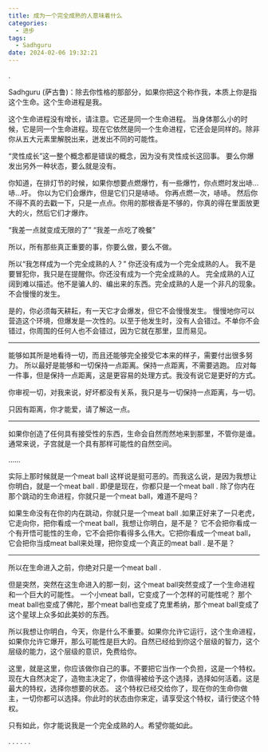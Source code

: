 ```yaml
---
title: 成为一个完全成熟的人意味着什么
categories:
  - 进步
tags:
  - Sadhguru
date: 2024-02-06 19:32:21
---
```

.

Sadhguru (萨古鲁)：除去你性格的那部分，如果你把这个称作我，本质上你是指这个生命。这个生命进程是我。

这个生命进程没有增长，请注意。它还是同一个生命进程。
当身体那么小的时候，它是同一个生命进程。现在它依然是同一个生命进程，它还会是同样的。除非你从五大元素里解脱出来，迸发出不同的可能性。

“灵性成长”这一整个概念都是错误的概念，因为没有灵性成长这回事。
要么你爆发出另外一种状态，要么就是没有。

你知道，在排灯节的时候，如果你想要点燃爆竹，有一些爆竹，你点燃时发出哧…哧…吁。
你以为它们会爆炸，但是它们只是哧哧。
你再点燃一次，哧哧。
然后你不得不真的去戳一下，只是一点点。你用的那根香是不够的，你真的得在里面放更大的火，然后它们才爆炸。

“我差一点就变成无限的了”
“我差一点吃了晚餐”

所以，所有那些真正重要的事，你要么做，要么不做。

所以“我怎样成为一个完全成熟的人？”
你还没有成为一个完全成熟的人。
我不是要冒犯你，我只是在提醒你。你还没有成为一个完全成熟的人。
完全成熟的人辽阔到难以描述。他不是骗人的、编出来的东西。完全成熟的人是一个非凡的现象。不会慢慢的发生。

是的，你必须每天耕耘，有一天它才会爆发，但它不会慢慢发生。
慢慢地你可以营造这个环境，但爆发是一次性的。以至于他发生时，没有人会错过。不单你不会错过，你周围的任何人也不会错过，因为它就在那里，显而易见。

---
能够如其所是地看待一切，而且还能够完全接受它本来的样子，需要付出很多努力。
所以最好是能够和一切保持一点距离。保持一点距离，不需要逃跑。
应对每一件事，但是保持一点距离，这是更容易的处理方式。我没有说它是更好的方式。

你审视一切，对我来说，好坏都没有关系，我只是与一切保持一点距离，与一切。

只因有距离，你才能爱，请了解这一点。

---
如果你创造了任何具有接受性的东西，生命会自然而然地来到那里，不管你是谁。通常来说，子宫就是一个具有那样可能性的自然空间。

……

实际上那时候就是一个meat ball
这样说是挺可恶的。而我这么说，是因为我想让你明白，就是一个meat ball .
即便是现在，你都只是一个meat ball . 除了你内在那个跳动的生命进程，你就只是一个meat ball，难道不是吗？

如果生命没有在你的内在跳动，你就只是一个meat ball .如果正好来了一只老虎，它走向你，把你看成一个meat ball，我想让你明白，是不是？
它不会把你看成一个有开悟可能性的生命，它不会把你看得多么伟大。它把你看成一个meat ball，它会把你当成meat ball来处理，把你变成一个真正的meat ball . 是不是？

---
所以在生命进入之前，你绝对只是一个meat ball .

但是突然，突然在这生命进入的那一刻，这个meat ball突然变成了一个生命进程和一个巨大的可能性。
一个小meat ball，它变成了一个怎样的可能性呢？
那个meat ball也变成了佛陀，那个meat ball也变成了克里希纳，那个meat ball变成了这个星球上众多如此美妙的东西。

所以我想让你明白，今天，你是什么不重要。如果你允许它运行，这个生命进程，如果你允许它爆开，那么可能性是巨大的。自然已经给到你这个层级的智力，这个层级的能力，这个层级的意识，免费给你。

这里，就是这里，你应该做你自己的事。不要把它当作一个负担，这是一个特权。现在大自然决定了，造物主决定了，你值得被给予这个选择，选择如何活着。这是最大的特权，选择你想要的状态。
这个特权已经交给你了，现在你的生命你做主，一切你都可以选择。你此时的状态由你来定，请享受这个特权，请行使这个特权。

只有如此，你才能说我是一个完全成熟的人。希望你能如此。

.
.
.
.
.
.